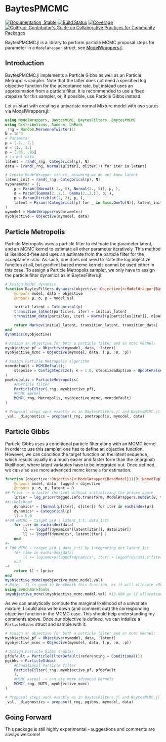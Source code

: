 # BaytesPMCMC

<!---
![logo](docs/src/assets/logo.svg)
[![CI](xxx)](xxx)
[![arXiv article](xxx)](xxx)
-->

[![Documentation, Stable](https://img.shields.io/badge/docs-stable-blue.svg)](https://paschermayr.github.io/BaytesPMCMC.jl/)
[![Build Status](https://github.com/paschermayr/BaytesPMCMC.jl/actions/workflows/CI.yml/badge.svg?branch=main)](https://github.com/paschermayr/BaytesPMCMC.jl/actions/workflows/CI.yml?query=branch%3Amain)
[![Coverage](https://codecov.io/gh/paschermayr/BaytesPMCMC.jl/branch/main/graph/badge.svg)](https://codecov.io/gh/paschermayr/BaytesPMCMC.jl)
[![ColPrac: Contributor's Guide on Collaborative Practices for Community Packages](https://img.shields.io/badge/ColPrac-Contributor's%20Guide-blueviolet)](https://github.com/SciML/ColPrac)

BaytesPMCMC.jl is a library to perform particle MCMC proposal steps for parameter in a `ModelWrapper` struct, see [ModelWrappers.jl](https://github.com/paschermayr/ModelWrappers.jl).

## Introduction

BaytesPMCMC.jl implements a Particle Gibbs as well as an Particle Metropolis sampler. Note that the latter does not need a specified log objective function for the acceptance rate, but instead uses an approximation from a particle filter. It is recommended to use a fixed stepsize for this sampler, or, if possible, use Particle Gibbs instead.

Let us start with creating a univariate normal Mixture model with two states via ModelWrappers.jl:
```julia
using ModelWrappers, BaytesMCMC, BaytesFilters, BaytesPMCMC
using Distributions, Random, UnPack
_rng = Random.MersenneTwister(1)
N = 10^3
# Parameter
μ = [-2., 2.]
σ = [1., 1.]
p = [.05, .95]
# Latent data
latent = rand(_rng, Categorical(p), N)
data = [rand(_rng, Normal(μ[iter], σ[iter])) for iter in latent]

# Create ModelWrapper struct, assuming we do not know latent
latent_init = rand(_rng, Categorical(p), N)
myparameter = (;
    μ = Param([Normal(-2., 5), Normal(2., 5)], μ, ),
    σ = Param([Gamma(2.,2.), Gamma(2.,2.)], σ, ),
    p = Param(Dirichlet(2, 2), p, ),
    latent = Param([Categorical(p) for _ in Base.OneTo(N)], latent_init, ),
)
mymodel = ModelWrapper(myparameter)
myobjective = Objective(mymodel, data)
```

## Particle Metropolis

Particle Metropolis uses a particle filter to estimate the parameter latent, and an MCMC kernel to estimate all other parameter iteratively. This method is likelihood-free and uses an estimate from the particle filter for the acceptance ratio. As such, one does not need to state the log objective function at all, but gradient based mcmc kernels cannot be used either in this case. To assign a Particle Metropolis sampler, we only have to assign the particle filter dynamics as in BaytesFilters.jl:

```julia
# Assign Model dynamics
function BaytesFilters.dynamics(objective::Objective{<:ModelWrapper{BaseModel}})
    @unpack model, data = objective
    @unpack μ, σ, p = model.val

    initial_latent = Categorical(p)
    transition_latent(particles, iter) = initial_latent
    transition_data(particles, iter) = Normal(μ[particles[iter]], σ[particles[iter]])

    return Markov(initial_latent, transition_latent, transition_data)
end
dynamics(myobjective)

# Assign an objective for both a particle filter and an mcmc kernel:
myobjective_pf = Objective(mymodel, data, :latent)
myobjective_mcmc = Objective(mymodel, data, (:μ, :σ, :p))

# Assign Particle Metropolis algorithm
mcmcdefault = MCMCDefault(;
	stepsize = ConfigStepsize(; ϵ = 1.0, stepsizeadaption = UpdateFalse()),
)
pmetropolis = ParticleMetropolis(
    #Particle filter
    ParticleFilter(_rng, myobjective_pf),
    #MCMC kernel
    MCMC(_rng, Metropolis, myobjective_mcmc, mcmcdefault)
)

# Proposal steps work exactly as in BaytesFilters.jl and BaytesMCMC.jl
_val, _diagnostics = propose!(_rng, pmetropolis, mymodel, data)
```

## Particle Gibbs

Particle Gibbs uses a conditional particle filter along with an MCMC kernel. In order to use this sampler, one has to define an objective function. However, we can condition the target function on the
latent sequence, which results usually in a much easier and faster form than the (marginal) likelihood,
where latent variables have to be integrated out. Once defined, we can also use more advanced mcmc kernels for estimation.

```julia
function (objective::Objective{<:ModelWrapper{BaseModel}})(θ::NamedTuple)
    @unpack model, data, tagged = objective
    @unpack μ, σ, p, latent = θ
## Prior -> a faster shortcut without initializing the priors again
    lprior = log_prior(tagged.info.transform, ModelWrappers.subset(θ, tagged.parameter) )
##Likelihood
    dynamicsᵉ = [Normal(μ[iter], σ[iter]) for iter in eachindex(μ)]
    dynamicsˢ = Categorical(p)
    ll = 0.0
#FOR PMCMC ~ target p(θ ∣ latent_1:t, data_1:t)
    for iter in eachindex(data)
        ll += logpdf(dynamicsᵉ[latent[iter]], data[iter])
        ll += logpdf(dynamicsˢ, latent[iter] )
    end
#=
# FOR MCMC ~ target p(θ ∣ data_1:t) by integrating out latent_1:t
    for time in eachindex(data)
        ll += logsumexp(logpdf(dynamicsˢ, iter) + logpdf(dynamicsᵉ[iter], grab(data, time)) for iter in eachindex(dynamicsᵉ))
    end
=#
    return ll + lprior
end
myobjective_mcmc(myobjective_mcmc.model.val)
# Note - It is good to benchmark this function, as it will allocate >98% of the mcmc kernel time
using BenchmarkTools
$myobjective_mcmc($myobjective_mcmc.model.val) #13.600 μs (2 allocations: 176 bytes)
```

As we can analytically compute the marginal likelihood of a univariate mixture, I could also write down (and comment out) the corresponding objective function in the MCMC case. This should help understanding my comments above. Once our objective is defined, we can intialize a `ParticleGibbs` struct and sample with it:

```julia
# Assign an objective for both a particle filter and an mcmc kernel:
myobjective_pf = Objective(mymodel, data, :latent)
myobjective_mcmc = Objective(mymodel, data, (:μ, :σ, :p))

# Assign Particle Gibbs sampler
pfdefault = ParticleFilterDefault(referencing = Conditional())
pgibbs = ParticleGibbs(
    #Conditional Particle filter
    ParticleFilter(_rng, myobjective_pf, pfdefault
    ),
    #MCMC kernel -> can use more advanced kernels
    MCMC(_rng, NUTS, myobjective_mcmc)
)

# Proposal steps work exactly as in BaytesFilters.jl and BaytesMCMC.jl
_val, _diagnostics = propose!(_rng, pgibbs, mymodel, data)
```

## Going Forward

This package is still highly experimental - suggestions and comments are always welcome!

<!---
# Citing Baytes.jl

If you use Baytes.jl for your own research, please consider citing the following publication: ...
-->
